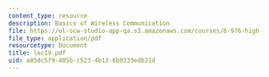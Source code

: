 ```yaml
---
content_type: resource
description: Basics of Wireless Communication
file: https://ol-ocw-studio-app-qa.s3.amazonaws.com/courses/6-976-high-speed-communication-circuits-and-systems-spring-2003/a85dc5f9405bc5234b136b9333edb21d_lec19.pdf
file_type: application/pdf
resourcetype: Document
title: lec19.pdf
uid: a85dc5f9-405b-c523-4b13-6b9333edb21d
---
```

